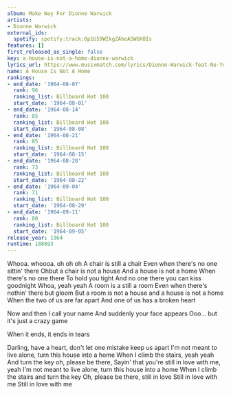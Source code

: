 ```yaml
---
album: Make Way For Dionne Warwick
artists:
- Dionne Warwick
external_ids:
  spotify: spotify:track:0p1U59WIkgZAhoASWGKOIs
features: []
first_released_as_single: false
key: a-house-is-not-a-home-dionne-warwick
lyrics_url: https://www.musixmatch.com/lyrics/Dionne-Warwick-feat-Ne-Yo/A-House-Is-Not-a-Home
name: A House Is Not A Home
rankings:
- end_date: '1964-08-07'
  rank: 96
  ranking_list: Billboard Hot 100
  start_date: '1964-08-01'
- end_date: '1964-08-14'
  rank: 85
  ranking_list: Billboard Hot 100
  start_date: '1964-08-08'
- end_date: '1964-08-21'
  rank: 85
  ranking_list: Billboard Hot 100
  start_date: '1964-08-15'
- end_date: '1964-08-28'
  rank: 73
  ranking_list: Billboard Hot 100
  start_date: '1964-08-22'
- end_date: '1964-09-04'
  rank: 71
  ranking_list: Billboard Hot 100
  start_date: '1964-08-29'
- end_date: '1964-09-11'
  rank: 80
  ranking_list: Billboard Hot 100
  start_date: '1964-09-05'
release_year: 1964
runtime: 188693
---
```

Whooa. whoooa. oh oh oh
A chair is still a chair
Even when there's no one sittin' there
Ohbut a chair is not a house
And a house is not a home
When there's no one there
To hold you tight
And no one there you can kiss goodnight
Whoa, yeah yeah
A room is a still a room
Even when there's nothin' there but gloom
But a room is not a house and a house is not a home
When the two of us are far apart
And one of us has a broken heart

Now and then
I call your name
And suddenly your face appears
Ooo... but it's just a crazy game

When it ends, it ends in tears

Darling, have a heart, don't let one mistake keep us apart
I'm not meant to live alone, turn this house into a home
When I climb the stairs, yeah yeah
And turn the key oh, please be there,
Sayin' that you're still in love with me, yeah
I'm not meant to live alone, turn this house into a home
When I climb the stairs and turn the key
Oh, please be there, still in love
Still in love with me
Still in love with me
